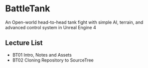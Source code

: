 # BattleTank
An Open-world head-to-head tank fight with simple AI, terrain, and advanced control system in Unreal Engine 4



## Lecture List
* BT01 Intro, Notes and Assets
* BT02 Cloning Repository to SourceTree
